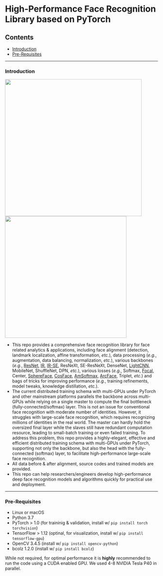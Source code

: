 # High-Performance Face Recognition Library based on PyTorch

## Contents
* [Introduction](#Introduction)
* [Pre-Requisites](#Pre-Requisites)

****
### Introduction 

<img src="https://github.com/sealhuang/FaceInsight/blob/master/disp/Fig1.png" width="450px"/>  <img src="https://github.com/sealhuang/FaceInsight/blob/master/disp/Fig17.png" width="400px"/>

* This repo provides a comprehensive face recognition library for face related analytics \& applications, including face alignment (detection, landmark localization, affine transformation, *etc.*), data processing (*e.g.*, augmentation, data balancing, normalization, *etc.*), various backbones (*e.g.*, [ResNet](https://arxiv.org/pdf/1512.03385.pdf), [IR](https://arxiv.org/pdf/1512.03385.pdf), [IR-SE](https://arxiv.org/pdf/1709.01507.pdf), ResNeXt, SE-ResNeXt, DenseNet, [LightCNN](https://arxiv.org/pdf/1511.02683.pdf), MobileNet, ShuffleNet, DPN, *etc.*), various losses (*e.g.*, Softmax, [Focal](https://arxiv.org/pdf/1708.02002.pdf), Center, [SphereFace](https://arxiv.org/pdf/1704.08063.pdf), [CosFace](https://arxiv.org/pdf/1801.09414.pdf), [AmSoftmax](https://arxiv.org/pdf/1801.05599.pdf), [ArcFace](https://arxiv.org/pdf/1801.07698.pdf), Triplet, *etc.*) and bags of tricks for improving performance (*e.g.*, training refinements, model tweaks, knowledge distillation, *etc.*).
* The current distributed training schema with multi-GPUs under PyTorch and other mainstream platforms parallels the backbone across multi-GPUs while relying on a single master to compute the final bottleneck (fully-connected/softmax) layer. This is not an issue for conventional face recognition with moderate number of identities. However, it struggles with large-scale face recognition, which requires recognizing millions of identities in the real world. The master can hardly hold the oversized final layer while the slaves still have redundant computation resource, leading to small-batch training or even failed training. To address this problem, this repo provides a highly-elegant, effective and efficient distributed training schema with multi-GPUs under PyTorch, supporting not only the backbone, but also the head with the fully-connected (softmax) layer, to facilitate high-performance large-scale face recognition.
* All data before \& after alignment, source codes and trained models are provided.
* This repo can help researchers/engineers develop high-performance deep face recognition models and algorithms quickly for practical use and deployment.

****
### Pre-Requisites 

* Linux or macOS
* Python 3.7
* PyTorch > 1.0 (for traininig \& validation, install w/ `pip install torch torchvision`)
* TensorFlow > 1.12 (optinal, for visualization, install w/ `pip install tensorflow-gpu`)
* OpenCV 3.4.5 (install w/ `pip install opencv-python`)
* bcolz 1.2.0 (install w/ `pip install bcolz`)

While not required, for optimal performance it is **highly** recommended to run the code using a CUDA enabled GPU. We used 4-8 NVIDIA Tesla P40 in parallel.


